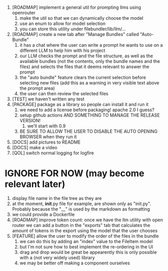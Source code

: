 1. [ROADMAP] implement a general util for prompting llms using openrouter
   1. make the util so that we can dynamically choose the model
   2. use an enum to allow for model selection
   3. you can store this utility under filebundler/lib/llm/...
2. [ROADMAP] create a new tab after "Manage Bundles" called "Auto-Bundle"
   1. it has a chat where the user can write a prompt he wants to use on a different LLM to help him with his project
   2. our LLM checks the prompt and the file structure, as well as the available bundles (not the contents, only the bundle names and the files) and selects the files that it deems relevant to answer the prompt
   3. the "auto bundle" feature clears the current selection before selecting new files (add this as a warning in very visible text above the prompt area)
   4. the user can then review the selected files
3. [TEST] we haven't written any test
4. [PACKAGE] package as a library so people can install it and run it
   1. we need to add a license before packaging! apache 2.0 I guess?
   2. setup github actions AND SOMETHING TO MANAGE THE RELEASE VERSION!
      1. we'll start with 0.9
   3. BE SURE TO ALLOW THE USER TO DISABLE THE AUTO OPENING BROWSER when they run it
5. [DOCS] add pictures to README
6. [DOCS] make a video
7. [QOL] switch normal logging for logfire


# IGNORE FOR NOW (may become relevant later)
1. display file name in the file tree as they are
  1. at the moment, __init__.py file for example, are shown only as "init.py". Probably because the "__" is used by the markdown as formatting
2. we could provide a Dockerfile
3. [ROADMAP] improve token count: once we have the llm utility with open router we can add a button in the "exports" tab that calculates the amount of tokens in the export using the model that the user chooses
4. [FEATURE] allow the user to modify the order of the files in the bundle
   1. we can do this by adding an "index" value to the FileItem model
   2. but I'm not sure how to best implement the re-ordering in the UI 
   3. drag and drop would be great be appearently this is only possible with a (not very widely used) library
   4. we may be better off making a component ourselves